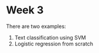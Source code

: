 # Week 3
There are two examples:
1) Text classification using SVM
2) Logistic regression from scratch
